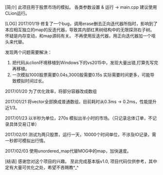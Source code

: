 [简介]
    此项目用于股票市场的模拟。
    各类参数设置 & 运行 -> main.cpp
    建议使用CLion运行。







[LOG]
2017/01/19
修复了一个bug，调用erase删去正向迭代器所指时，影响到了本应相互独立的map的反迭代器，导致其内部红黑树结构中的无限探测右子树。
怀疑是内存变动，和map源码有关。
不再使用反迭代器，用正向迭代器加一个哑头来代替。

发现两个问题需要解决：
1. 把代码从clion环境移植到Windows下的vs2015中，发现大量出错,打算先写完再移植。
2. 一次模拟1000股票需要0.04s,3000股需要0.15s 实际需要时间更多，可能导致模拟时间过长。

2017/01/20
为了优化效率，将部分容器改成数组

2017/01/21
将vector全部换成普通数组，目前耗时从0.3ms -> 0.2ms，性能提升近1/3。

2017/01/23
以半秒为单位，270s 模拟出半小时的市场。（只记录总体订单，不记录具体交易订单）

2017/02/01
测试为两只股票，运行一天，10000个时间单位，不涉及IO记录，需一秒即可模拟出行情。

2017/02/03
使用unordered_map代替MOG中的map，加快速度。


[结语]
感谢您对这个项目的兴趣。
至此完成基本版v1.0, 项目代码仅供参考，其中定有大量可优化之处，希望不吝赐教^_^


